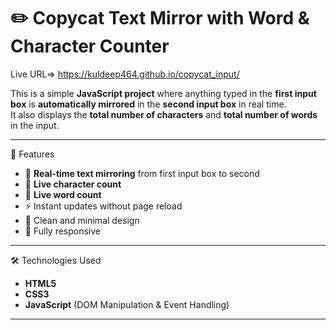 
# ✏️ Copycat Text Mirror with Word & Character Counter

Live URL=> https://kuldeep464.github.io/copycat_input/

This is a simple **JavaScript project** where anything typed in the **first input box** is **automatically mirrored** in the **second input box** in real time.  
It also displays the **total number of characters** and **total number of words** in the input.

---

 📌 Features

- 🔄 **Real-time text mirroring** from first input box to second  
- 🔢 **Live character count**  
- 📝 **Live word count**  
- ⚡ Instant updates without page reload  
- 🎨 Clean and minimal design  
- 📱 Fully responsive

---

 🛠️ Technologies Used

- **HTML5**
- **CSS3**
- **JavaScript** (DOM Manipulation & Event Handling)

---